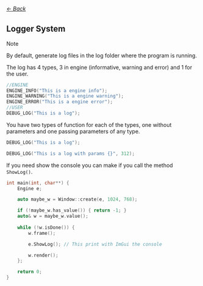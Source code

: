 ###### [<- Back](../documentation.md)
## Logger System
> [!NOTE]  
> By default, generate log files in the log folder where the program is running.

The log has 4 types, 3 in engine (informative, warning and error) and 1 for the user.
```c++
//ENGINE
ENGINE_INFO("This is a engine info");
ENGINE_WARNING("This is a engine warning");
ENGINE_ERROR("This is a engine error");
//USER
DEBUG_LOG("This is a log");
```
You have two types of function for each of the types, one without parameters and one passing parameters of any type.
```c++
DEBUG_LOG("This is a log");

DEBUG_LOG("This is a log with params {}", 312);
```

If you need show the console you can make if you call the method `ShowLog()`.

```C++
int main(int, char**) {
	Engine e;

	auto maybe_w = Window::create(e, 1024, 768);

	if (!maybe_w.has_value()) { return -1; }
	auto& w = maybe_w.value();
	
	while (!w.isDone()) {
		w.frame();

		e.ShowLog(); // This print with ImGui the console

		w.render();
	};

	return 0;
}
```